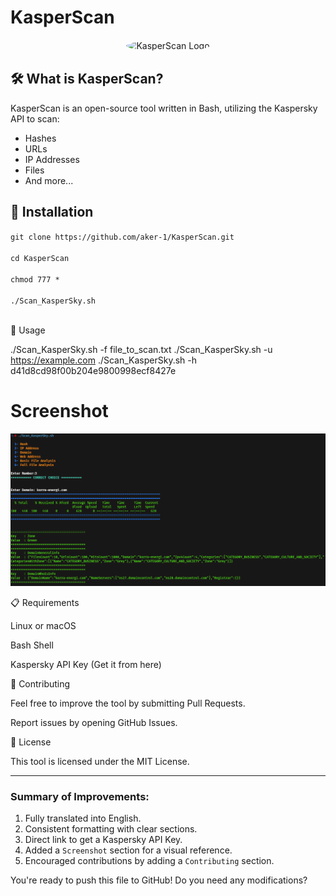 # KasperScan

<p align="center">
  <img src="https://avatars.githubusercontent.com/u/202319508?v=4" alt="KasperScan Logo" width="200" height="200" style="border-radius: 50%; border: 1px solid white;">
</p>

## 🛠️ What is KasperScan?

KasperScan is an open-source tool written in Bash, utilizing the Kaspersky API to scan:
- Hashes
- URLs
- IP Addresses
- Files
- And more...

## 🚀 Installation

`git clone https://github.com/aker-1/KasperScan.git`<br><br>
`cd KasperScan`<br><br>
`chmod 777 *`<br><br>
`./Scan_KasperSky.sh`<br><br>

📌 Usage

./Scan_KasperSky.sh -f file_to_scan.txt
./Scan_KasperSky.sh -u https://example.com
./Scan_KasperSky.sh -h d41d8cd98f00b204e9800998ecf8427e

# Screenshot

<p align="center">
  <img src="Scan_KasperSky.png" alt="KasperScan Screenshot">
</p>📋 Requirements

Linux or macOS

Bash Shell

Kaspersky API Key (Get it from here)


🤝 Contributing

Feel free to improve the tool by submitting Pull Requests.

Report issues by opening GitHub Issues.


📜 License

This tool is licensed under the MIT License.

---

### Summary of Improvements:
1. Fully translated into English.
2. Consistent formatting with clear sections.
3. Direct link to get a Kaspersky API Key.
4. Added a `Screenshot` section for a visual reference.
5. Encouraged contributions by adding a `Contributing` section.

You're ready to push this file to GitHub! Do you need any modifications?